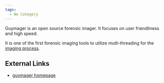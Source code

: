 ```yaml
---
tags:
  - No Category
---
```

Guymager is an open source forensic imager. It focuses on user
friendliness and high speed.

It is one of the first forensic imaging tools to utilize mutli-threading
for the [imaging process](disk_imaging.md).

## External Links

- [guymager homepage](https://guymager.sourceforge.io/)